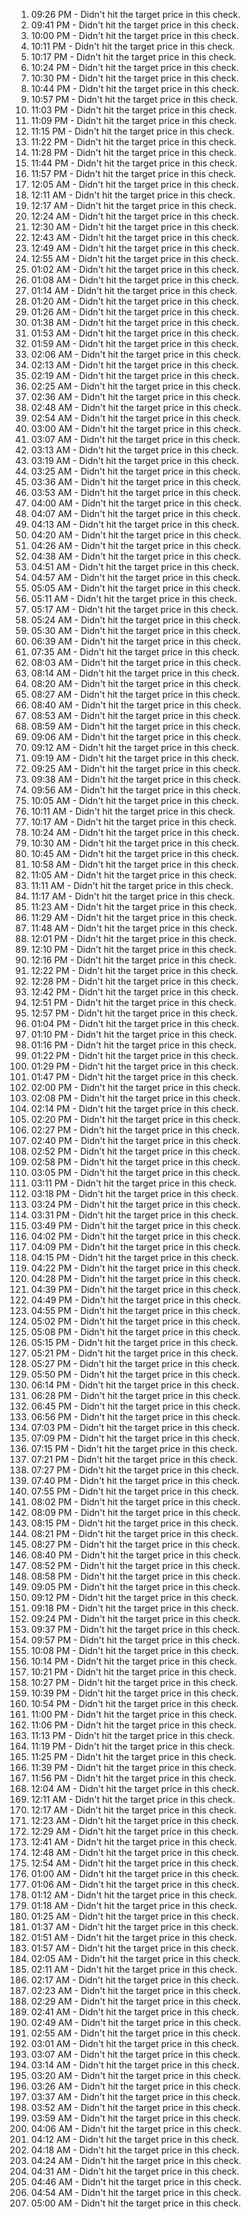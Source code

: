 1. 09:26 PM - Didn't hit the target price in this check.
1. 09:41 PM - Didn't hit the target price in this check.
1. 10:00 PM - Didn't hit the target price in this check.
1. 10:11 PM - Didn't hit the target price in this check.
1. 10:17 PM - Didn't hit the target price in this check.
1. 10:24 PM - Didn't hit the target price in this check.
1. 10:30 PM - Didn't hit the target price in this check.
1. 10:44 PM - Didn't hit the target price in this check.
1. 10:57 PM - Didn't hit the target price in this check.
1. 11:03 PM - Didn't hit the target price in this check.
1. 11:09 PM - Didn't hit the target price in this check.
1. 11:15 PM - Didn't hit the target price in this check.
1. 11:22 PM - Didn't hit the target price in this check.
1. 11:28 PM - Didn't hit the target price in this check.
1. 11:44 PM - Didn't hit the target price in this check.
1. 11:57 PM - Didn't hit the target price in this check.
1. 12:05 AM - Didn't hit the target price in this check.
1. 12:11 AM - Didn't hit the target price in this check.
1. 12:17 AM - Didn't hit the target price in this check.
1. 12:24 AM - Didn't hit the target price in this check.
1. 12:30 AM - Didn't hit the target price in this check.
1. 12:43 AM - Didn't hit the target price in this check.
1. 12:49 AM - Didn't hit the target price in this check.
1. 12:55 AM - Didn't hit the target price in this check.
1. 01:02 AM - Didn't hit the target price in this check.
1. 01:08 AM - Didn't hit the target price in this check.
1. 01:14 AM - Didn't hit the target price in this check.
1. 01:20 AM - Didn't hit the target price in this check.
1. 01:26 AM - Didn't hit the target price in this check.
1. 01:38 AM - Didn't hit the target price in this check.
1. 01:53 AM - Didn't hit the target price in this check.
1. 01:59 AM - Didn't hit the target price in this check.
1. 02:06 AM - Didn't hit the target price in this check.
1. 02:13 AM - Didn't hit the target price in this check.
1. 02:19 AM - Didn't hit the target price in this check.
1. 02:25 AM - Didn't hit the target price in this check.
1. 02:36 AM - Didn't hit the target price in this check.
1. 02:48 AM - Didn't hit the target price in this check.
1. 02:54 AM - Didn't hit the target price in this check.
1. 03:00 AM - Didn't hit the target price in this check.
1. 03:07 AM - Didn't hit the target price in this check.
1. 03:13 AM - Didn't hit the target price in this check.
1. 03:19 AM - Didn't hit the target price in this check.
1. 03:25 AM - Didn't hit the target price in this check.
1. 03:36 AM - Didn't hit the target price in this check.
1. 03:53 AM - Didn't hit the target price in this check.
1. 04:00 AM - Didn't hit the target price in this check.
1. 04:07 AM - Didn't hit the target price in this check.
1. 04:13 AM - Didn't hit the target price in this check.
1. 04:20 AM - Didn't hit the target price in this check.
1. 04:26 AM - Didn't hit the target price in this check.
1. 04:38 AM - Didn't hit the target price in this check.
1. 04:51 AM - Didn't hit the target price in this check.
1. 04:57 AM - Didn't hit the target price in this check.
1. 05:05 AM - Didn't hit the target price in this check.
1. 05:11 AM - Didn't hit the target price in this check.
1. 05:17 AM - Didn't hit the target price in this check.
1. 05:24 AM - Didn't hit the target price in this check.
1. 05:30 AM - Didn't hit the target price in this check.
1. 06:39 AM - Didn't hit the target price in this check.
1. 07:35 AM - Didn't hit the target price in this check.
1. 08:03 AM - Didn't hit the target price in this check.
1. 08:14 AM - Didn't hit the target price in this check.
1. 08:20 AM - Didn't hit the target price in this check.
1. 08:27 AM - Didn't hit the target price in this check.
1. 08:40 AM - Didn't hit the target price in this check.
1. 08:53 AM - Didn't hit the target price in this check.
1. 08:59 AM - Didn't hit the target price in this check.
1. 09:06 AM - Didn't hit the target price in this check.
1. 09:12 AM - Didn't hit the target price in this check.
1. 09:19 AM - Didn't hit the target price in this check.
1. 09:25 AM - Didn't hit the target price in this check.
1. 09:38 AM - Didn't hit the target price in this check.
1. 09:56 AM - Didn't hit the target price in this check.
1. 10:05 AM - Didn't hit the target price in this check.
1. 10:11 AM - Didn't hit the target price in this check.
1. 10:17 AM - Didn't hit the target price in this check.
1. 10:24 AM - Didn't hit the target price in this check.
1. 10:30 AM - Didn't hit the target price in this check.
1. 10:45 AM - Didn't hit the target price in this check.
1. 10:58 AM - Didn't hit the target price in this check.
1. 11:05 AM - Didn't hit the target price in this check.
1. 11:11 AM - Didn't hit the target price in this check.
1. 11:17 AM - Didn't hit the target price in this check.
1. 11:23 AM - Didn't hit the target price in this check.
1. 11:29 AM - Didn't hit the target price in this check.
1. 11:48 AM - Didn't hit the target price in this check.
1. 12:01 PM - Didn't hit the target price in this check.
1. 12:10 PM - Didn't hit the target price in this check.
1. 12:16 PM - Didn't hit the target price in this check.
1. 12:22 PM - Didn't hit the target price in this check.
1. 12:28 PM - Didn't hit the target price in this check.
1. 12:42 PM - Didn't hit the target price in this check.
1. 12:51 PM - Didn't hit the target price in this check.
1. 12:57 PM - Didn't hit the target price in this check.
1. 01:04 PM - Didn't hit the target price in this check.
1. 01:10 PM - Didn't hit the target price in this check.
1. 01:16 PM - Didn't hit the target price in this check.
1. 01:22 PM - Didn't hit the target price in this check.
1. 01:29 PM - Didn't hit the target price in this check.
1. 01:47 PM - Didn't hit the target price in this check.
1. 02:00 PM - Didn't hit the target price in this check.
1. 02:08 PM - Didn't hit the target price in this check.
1. 02:14 PM - Didn't hit the target price in this check.
1. 02:20 PM - Didn't hit the target price in this check.
1. 02:27 PM - Didn't hit the target price in this check.
1. 02:40 PM - Didn't hit the target price in this check.
1. 02:52 PM - Didn't hit the target price in this check.
1. 02:58 PM - Didn't hit the target price in this check.
1. 03:05 PM - Didn't hit the target price in this check.
1. 03:11 PM - Didn't hit the target price in this check.
1. 03:18 PM - Didn't hit the target price in this check.
1. 03:24 PM - Didn't hit the target price in this check.
1. 03:31 PM - Didn't hit the target price in this check.
1. 03:49 PM - Didn't hit the target price in this check.
1. 04:02 PM - Didn't hit the target price in this check.
1. 04:09 PM - Didn't hit the target price in this check.
1. 04:15 PM - Didn't hit the target price in this check.
1. 04:22 PM - Didn't hit the target price in this check.
1. 04:28 PM - Didn't hit the target price in this check.
1. 04:39 PM - Didn't hit the target price in this check.
1. 04:49 PM - Didn't hit the target price in this check.
1. 04:55 PM - Didn't hit the target price in this check.
1. 05:02 PM - Didn't hit the target price in this check.
1. 05:08 PM - Didn't hit the target price in this check.
1. 05:15 PM - Didn't hit the target price in this check.
1. 05:21 PM - Didn't hit the target price in this check.
1. 05:27 PM - Didn't hit the target price in this check.
1. 05:50 PM - Didn't hit the target price in this check.
1. 06:14 PM - Didn't hit the target price in this check.
1. 06:28 PM - Didn't hit the target price in this check.
1. 06:45 PM - Didn't hit the target price in this check.
1. 06:56 PM - Didn't hit the target price in this check.
1. 07:03 PM - Didn't hit the target price in this check.
1. 07:09 PM - Didn't hit the target price in this check.
1. 07:15 PM - Didn't hit the target price in this check.
1. 07:21 PM - Didn't hit the target price in this check.
1. 07:27 PM - Didn't hit the target price in this check.
1. 07:40 PM - Didn't hit the target price in this check.
1. 07:55 PM - Didn't hit the target price in this check.
1. 08:02 PM - Didn't hit the target price in this check.
1. 08:09 PM - Didn't hit the target price in this check.
1. 08:15 PM - Didn't hit the target price in this check.
1. 08:21 PM - Didn't hit the target price in this check.
1. 08:27 PM - Didn't hit the target price in this check.
1. 08:40 PM - Didn't hit the target price in this check.
1. 08:52 PM - Didn't hit the target price in this check.
1. 08:58 PM - Didn't hit the target price in this check.
1. 09:05 PM - Didn't hit the target price in this check.
1. 09:12 PM - Didn't hit the target price in this check.
1. 09:18 PM - Didn't hit the target price in this check.
1. 09:24 PM - Didn't hit the target price in this check.
1. 09:37 PM - Didn't hit the target price in this check.
1. 09:57 PM - Didn't hit the target price in this check.
1. 10:08 PM - Didn't hit the target price in this check.
1. 10:14 PM - Didn't hit the target price in this check.
1. 10:21 PM - Didn't hit the target price in this check.
1. 10:27 PM - Didn't hit the target price in this check.
1. 10:39 PM - Didn't hit the target price in this check.
1. 10:54 PM - Didn't hit the target price in this check.
1. 11:00 PM - Didn't hit the target price in this check.
1. 11:06 PM - Didn't hit the target price in this check.
1. 11:13 PM - Didn't hit the target price in this check.
1. 11:19 PM - Didn't hit the target price in this check.
1. 11:25 PM - Didn't hit the target price in this check.
1. 11:39 PM - Didn't hit the target price in this check.
1. 11:56 PM - Didn't hit the target price in this check.
1. 12:04 AM - Didn't hit the target price in this check.
1. 12:11 AM - Didn't hit the target price in this check.
1. 12:17 AM - Didn't hit the target price in this check.
1. 12:23 AM - Didn't hit the target price in this check.
1. 12:29 AM - Didn't hit the target price in this check.
1. 12:41 AM - Didn't hit the target price in this check.
1. 12:48 AM - Didn't hit the target price in this check.
1. 12:54 AM - Didn't hit the target price in this check.
1. 01:00 AM - Didn't hit the target price in this check.
1. 01:06 AM - Didn't hit the target price in this check.
1. 01:12 AM - Didn't hit the target price in this check.
1. 01:18 AM - Didn't hit the target price in this check.
1. 01:25 AM - Didn't hit the target price in this check.
1. 01:37 AM - Didn't hit the target price in this check.
1. 01:51 AM - Didn't hit the target price in this check.
1. 01:57 AM - Didn't hit the target price in this check.
1. 02:05 AM - Didn't hit the target price in this check.
1. 02:11 AM - Didn't hit the target price in this check.
1. 02:17 AM - Didn't hit the target price in this check.
1. 02:23 AM - Didn't hit the target price in this check.
1. 02:29 AM - Didn't hit the target price in this check.
1. 02:41 AM - Didn't hit the target price in this check.
1. 02:49 AM - Didn't hit the target price in this check.
1. 02:55 AM - Didn't hit the target price in this check.
1. 03:01 AM - Didn't hit the target price in this check.
1. 03:07 AM - Didn't hit the target price in this check.
1. 03:14 AM - Didn't hit the target price in this check.
1. 03:20 AM - Didn't hit the target price in this check.
1. 03:26 AM - Didn't hit the target price in this check.
1. 03:37 AM - Didn't hit the target price in this check.
1. 03:52 AM - Didn't hit the target price in this check.
1. 03:59 AM - Didn't hit the target price in this check.
1. 04:06 AM - Didn't hit the target price in this check.
1. 04:12 AM - Didn't hit the target price in this check.
1. 04:18 AM - Didn't hit the target price in this check.
1. 04:24 AM - Didn't hit the target price in this check.
1. 04:31 AM - Didn't hit the target price in this check.
1. 04:46 AM - Didn't hit the target price in this check.
1. 04:54 AM - Didn't hit the target price in this check.
1. 05:00 AM - Didn't hit the target price in this check.
